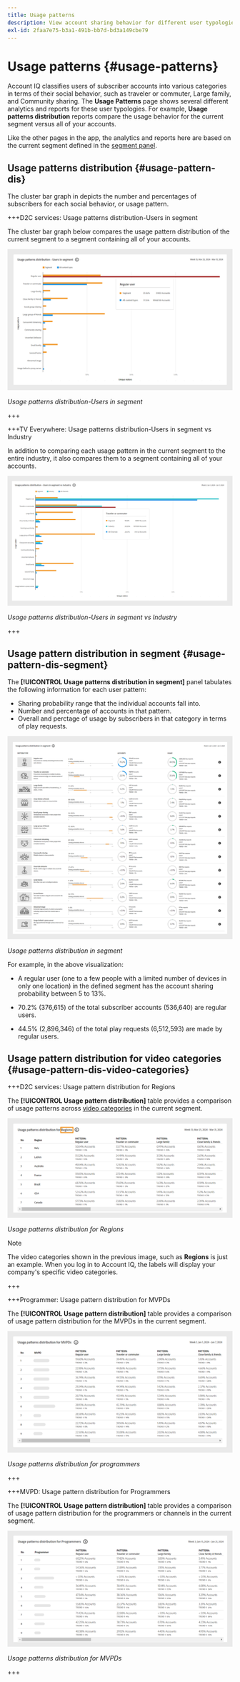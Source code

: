 ```yaml
---
title: Usage patterns
description: View account sharing behavior for different user typologies.
exl-id: 2faa7e75-b3a1-491b-bb7d-bd3a149cbe79
---
```

# Usage patterns {#usage-patterns}

Account IQ classifies users of subscriber accounts into various categories in terms of their social behavior, such as traveler or commuter, Large family, and Community sharing. The **Usage Patterns** page shows several different analytics and reports for these user typologies. For example, **Usage patterns distribution** reports compare the usage behavior for the current segment versus all of your accounts.

Like the other pages in the app, the analytics and reports here are based on the current segment defined in the [segment panel](/help/accountiq/segments-timeinterval.md).

## Usage patterns distribution {#usage-pattern-dis}

The cluster bar graph in depicts the number and percentages of subscribers for each social behavior, or usage pattern. 

+++D2C services: Usage patterns distribution-Users in segment

The cluster bar graph below compares the usage pattern distribution of the current segment to a segment containing all of your accounts.

![](assets/d2c-segment-users-industry.png)

*Usage patterns distribution-Users in segment*

+++

+++TV Everywhere: Usage patterns distribution-Users in segment vs Industry

In addition to comparing each usage pattern in the current segment to the entire industry, it also compares them to a segment containing all of your accounts.

![](assets/segment-users-industry.png)

*Usage patterns distribution-Users in segment vs Industry* 

+++

## Usage pattern distribution in segment {#usage-pattern-dis-segment}

The **[!UICONTROL Usage patterns distribution in segment]** panel tabulates the following information for each user pattern:

* Sharing probability range that the individual accounts fall into.
* Number and percentage of accounts in that pattern.
* Overall and perctage of usage by subscribers in that category in terms of play requests.

![](assets/usage-pattern-segmentwise.png)

*Usage patterns distribution in segment* 

For example, in the above visualization:

* A regular user (one to a few people with a limited number of devices in only one location) in the defined segment has the account sharing probability between 5 to 13%.

* 70.2% (376,615) of the total subscriber accounts (536,640) are regular users.

* 44.5% (2,896,346) of the total play requests (6,512,593) are made by regular users.

## Usage pattern distribution for video categories {#usage-pattern-dis-video-categories}

+++D2C services: Usage pattern distribution for Regions

The **[!UICONTROL Usage pattern distribution]** table provides a comparison of usage patterns across [video categories](product-concepts.md##video-category-def) in the current segment.

![](assets/d2c-usage-patterns-regions.png)

*Usage patterns distribution for Regions* 

>[!NOTE]
>
>The video categories shown in the previous image, such as **Regions** is just an example. When you log in to Account IQ, the labels will display your company's specific video categories.

+++

+++Programmer: Usage pattern distribution for MVPDs 

The **[!UICONTROL Usage pattern distribution]** table provides a comparison of usage pattern distribution for the MVPDs in the current segment.

![](assets/usage-patterns-mvpdwise.png)

*Usage patterns distribution for programmers* 

+++

+++MVPD: Usage pattern distribution for Programmers 

The **[!UICONTROL Usage pattern distribution]** table provides a comparison of usage pattern distribution for the programmers or channels in the current segment.

![](assets/usage-patterns-programmerwise.png)

*Usage patterns distribution for MVPDs* 

+++
